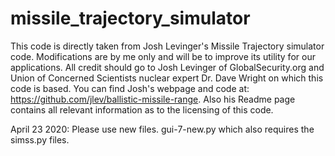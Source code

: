 # missile_trajectory_simulator
This code is directly taken from Josh Levinger's Missile Trajectory simulator code. 
Modifications are by me only and will be to improve its utility for our applications. 
All credit should go to Josh Levinger of GlobalSecurity.org and Union of Concerned Scientists 
nuclear expert Dr. Dave Wright on which this code is based. You can find Josh's webpage and 
code at: https://github.com/jlev/ballistic-missile-range. Also his Readme page contains 
all relevant information as to the licensing of this code.

April 23 2020: Please use new files. gui-7-new.py which also requires the simss.py files.
